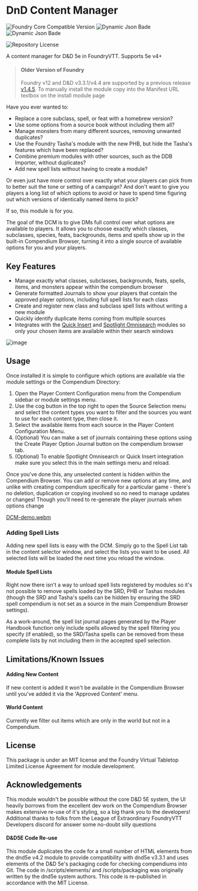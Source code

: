 # DnD Content Manager
![Foundry Core Compatible Version](https://img.shields.io/badge/dynamic/json.svg?url=https%3A%2F%2Fraw.githubusercontent.com%2Fjennis0%2Fdcm%2Fmain%2Fmodule.json&label=Foundry%20Version&query=$.compatibility.verified&colorB=orange)
![Dynamic Json Bade](https://img.shields.io/badge/dynamic/json?url=https%3A%2F%2Fraw.githubusercontent.com%2Fjennis0%2Fdcm%2Fmain%2Fmodule.json&query=$.relationships.systems%5B%3A1%5D.compatibility.minimum&label=DnD%205e%20Minimum%20Version&color=orange)
![Dynamic Json Bade](https://img.shields.io/badge/dynamic/json?url=https%3A%2F%2Fraw.githubusercontent.com%2Fjennis0%2Fdcm%2Fmain%2Fmodule.json&query=$.relationships.systems%5B%3A1%5D.compatibility.verified&label=DnD%205e%20Verified%20Version&color=orange)

![Repository License](https://img.shields.io/github/license/jennis0/dcm)

A content manager for D&amp;D 5e in FoundryVTT. Supports 5e v4+

> #### Older Version of Foundry
> Foundry v12 and D&D v3.3.1/v4.4 are supported by a previous release [v1.4.5](https://github.com/jennis0/dcm/releases/download/v1.4.5/module.json). To manually install the module copy [](https://github.com/jennis0/dcm/releases/download/v1.4.5/module.json) into the Manifest URL textbox on the install module page

Have you ever wanted to:
- Replace a core subclass, spell, or feat with a homebrew version?
- Use some options from a source book without including them all?
- Manage monsters from many different sources, removing unwanted duplicates?
- Use the Foundry Tasha's module with the new PHB, but hide the Tasha's features which have been replaced?
- Combine premium modules with other sources, such as the DDB Importer, without duplicates?
- Add new spell lists without having to create a module?
  
Or even just have more control over exactly what your players can pick from to better suit the tone or setting of a campaign? And don't want to give you players a long list of which options to avoid or have to spend time figuring out which versions of identically named items to pick?

If so, this module is for you.

The goal of the DCM is to give DMs full control over what options are available to players. It allows you to choose exactly which classes, subclasses, species, feats, backgrounds, items and spells show up in the built-in Compendium Browser, turning it into a single source of available options for you and your players.

## Key Features
- Manage exactly what classes, subclasses, backgrounds, feats, spells, items, and monsters appear within the compendium browser
- Generate formatted Journals to show your players that contain the approved player options, including full spell lists for each class
- Create and register new class and subclass spell lists without writing a new module
- Quickly identify duplicate items coming from multiple sources
- Integrates with the [Quick Insert](https://foundryvtt.com/packages/quick-insert) and [Spotlight Omnisearch](https://foundryvtt.com/packages/spotlight-omnisearch) modules so only your chosen items are available within their search windows

![image](https://github.com/user-attachments/assets/712473d8-6576-4130-83ae-43f100e68cf5)

## Usage
Once installed it is simple to configure which options are available via the module settings or the Compendium Directory:
1. Open the Player Content Configuration menu from the Compendium sidebar or module settings menu.
2. Use the cog button in the top right to open the Source Selection menu and select the content types you want to filter and the sources you want to use for each content type, then close it.
3. Select the available items from each source in the Player Content Configuration Menu.
4. (Optional) You can make a set of journals containing these options using the Create Player Option Journal button on the compendium browser tab.
5. (Optional) To enable Spotlight Omnisearch or Quick Insert integration make sure you select this in the main settings menu and reload.

Once you've done this, any unselected content is hidden within the Compendium Browser. You can add or remove new options at any time, and unlike with creating compendium specifically for a particular game - there's no deletion, duplication or copying involved so no need to manage updates or changes! Though you'll need to re-generate the player journals when options change

[DCM-demo.webm](https://github.com/user-attachments/assets/5599f62d-e2ae-4390-91f6-2115491de756)

### Adding Spell Lists
Adding new spell lists is easy with the DCM. Simply go to the Spell List tab in the content selector window, and select the lists you want to be used. All selected lists will be loaded the next time you reload the window.

#### Module Spell Lists
Right now there isn't a way to unload spell lists registered by modules so it's not possible to remove spells loaded by the SRD, PHB or Tashas modules (though the SRD and Tasha's spells can be hidden by ensuring the SRD spell compendium is not set as a source in the main Compendium Browser settings).

As a work-around, the spell list journal pages generated by the Player Handbook function only include spells allowed by the spell filtering you specify (if enabled), so the SRD/Tasha spells can be removed from these complete lists by not including them in the accepted spell selection.

## Limitations/Known Issues

#### Adding New Content
If new content is added it won't be available in the Compendium Browser until you've added it via the 'Approved Content' menu.

#### World Content
Currently we filter out items which are only in the world but not in a Compendium. 

## License
This package is under an MIT license and the Foundry Virtual Tabletop Limited License Agreement for module development.

## Acknowledgements
This module wouldn't be possible without the core D&D 5E system, the UI heavily borrows from the excellent dev work on the Compendium Browser makes extensive re-use of it's styling, so a big thank you to the developers!
Additional thanks to folks from the League of Extraordinary FoundryVTT Developers discord for answer some no-doubt silly questions

#### D&D5E Code Re-use
This module duplicates the code for a small number of HTML elements from the dnd5e v4.2 module to provide compatibility with dnd5e v3.3.1 and uses elements of the D&D 5e's packaging code for checking compendiums into Git. The code in /scripts/elements/ and /scripts/packaging was originally written by the dnd5e system authors. This code is re-published in accordance with the MIT License. 
